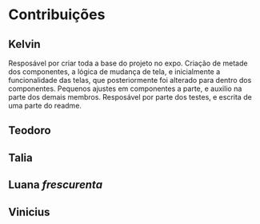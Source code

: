 # Contribuições

## Kelvin

Resposável por criar toda a base do projeto no expo. Criação de metade dos componentes, a lógica de mudança de tela, e inicialmente a funcionalidade das telas, que posteriormente foi alterado
para dentro dos componentes. Pequenos ajustes em componentes a parte, e auxilio na parte dos demais membros. Resposável por parte dos testes, e escrita de uma parte do readme. 

## Teodoro

## Talia

## Luana *frescurenta*

## Vinicius
